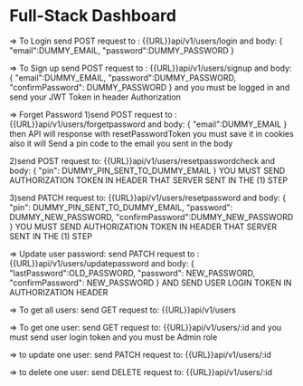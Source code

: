 

# Full-Stack Dashboard

=> To Login send POST request to :
{{URL}}api/v1/users/login
and body:
{
"email":DUMMY_EMAIL,
"password":DUMMY_PASSWORD
}

=> To Sign up send POST request to :
{{URL}}api/v1/users/signup
and body:
{
"email":DUMMY_EMAIL,
"password":DUMMY_PASSWORD,
"confirmPassword": DUMMY_PASSWORD
}
and you must be logged in and send your JWT Token in header Authorization

=> Forget Password
1)send POST request to :
{{URL}}api/v1/users/forgetpassword
and body:
{
"email":DUMMY_EMAIL
}
then API will response with resetPasswordToken you must save it in cookies
also it will Send a pin code to the email you sent in the body

2)send POST request to:
{{URL}}api/v1/users/resetpasswordcheck
and body:
{
"pin": DUMMY_PIN_SENT_TO_DUMMY_EMAIL
}
YOU MUST SEND AUTHORIZATION TOKEN IN HEADER THAT SERVER SENT IN THE (1) STEP

3)send PATCH request to:
{{URL}}api/v1/users/resetpassword
and body:
{
"pin": DUMMY_PIN_SENT_TO_DUMMY_EMAIL,
"password": DUMMY_NEW_PASSWORD,
"confirmPassword":DUMMY_NEW_PASSWORD
}
YOU MUST SEND AUTHORIZATION TOKEN IN HEADER THAT SERVER SENT IN THE (1) STEP

=> Update user password:
send PATCH request to :
{{URL}}api/v1/users/updatepassword
and body:
{
"lastPassword":OLD_PASSWORD,
"password": NEW_PASSWORD,
"confirmPassword": NEW_PASSWORD
}
AND SEND USER LOGIN TOKEN IN AUTHORIZATION HEADER

=> To get all users:
send GET request to:
{{URL}}api/v1/users

=> To get one user:
send GET request to:
{{URL}}api/v1/users/:id
and you must send user login token and you must be Admin role

=> to update one user:
send PATCH request to:
{{URL}}api/v1/users/:id

=> to delete one user:
send DELETE request to:
{{URL}}api/v1/users/:id
